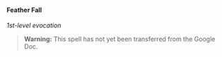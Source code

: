 #### Feather Fall
<!-- markdownlint-disable-next-line no-emphasis-as-heading -->
_1st-level evocation_

> **Warning:**
> This spell has not yet been transferred from the Google Doc.
